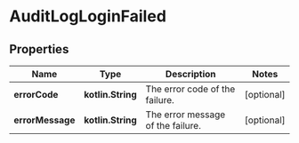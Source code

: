 
# AuditLogLoginFailed

## Properties
| Name | Type | Description | Notes |
| ------------ | ------------- | ------------- | ------------- |
| **errorCode** | **kotlin.String** | The error code of the failure. |  [optional] |
| **errorMessage** | **kotlin.String** | The error message of the failure. |  [optional] |



